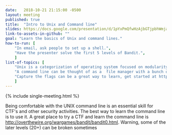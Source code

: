 ```yaml
---
date:   2018-10-21 21:15:00 -0500
layout: meeting
published: true
title:  "Intro to Unix and Command line"
slides: https://docs.google.com/presentation/d/1pYxPmQfwHzAjbGTjpbhWmjaU6jC2EtJzrGei7NCTCAg/edit?usp=sharing
link-to-assets-in-github: ""
goal: "Learn the basics of Unix and command lines."
how-to-run: [
	"In email, ask people to set up a shell.",
	"Have the presenter solve the first 5 levels of Bandit.",
	]
list-of-topics: [
	"Unix is a categorization of operating system focused on modularity.",
	"A command line can be thought of as a  file manager with a bunch of extra features.",
    "Capture the flags can be a great way to learn, get started at http://overthewire.org/wargames/bandit/bandit0.html"
	]
---
```


{% include single-meeting.html  %}

Being comfortable with the UNIX command line is an essential skill for CTF's and other security activities.
The best way to learn the command line is to use it. A great place to try a CTF and learn the command line
is http://overthewire.org/wargames/bandit/bandit0.html. Warning, some of the later levels (20+) can be broken sometimes
